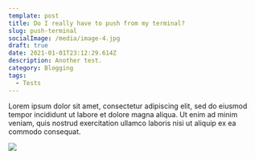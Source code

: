 ```yaml
---
template: post
title: Do I really have to push from my terminal?
slug: push-terminal
socialImage: /media/image-4.jpg
draft: true
date: 2021-01-01T23:12:29.614Z
description: Another test.
category: Blogging
tags:
  - Tests
---
```

Lorem ipsum dolor sit amet, consectetur adipiscing elit, sed do eiusmod tempor incididunt ut labore et dolore magna aliqua. Ut enim ad minim veniam, quis nostrud exercitation ullamco laboris nisi ut aliquip ex ea commodo consequat.

![](/media/image-4.jpg)